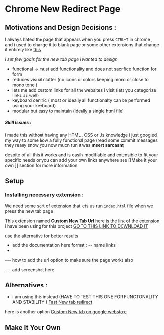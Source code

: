 # Chrome New Redirect  Page 

## Motivations and Design Decisions : 
I always hated the page that appears when you press ```CTRL+T``` in chrome , and i used to change it  to blank page or some other extensions that change it entirely like [this](https://chromewebstore.google.com/detail/momentum/laookkfknpbbblfpciffpaejjkokdgca)

_i set few goals for the new tab page i wanted to design_
- functional -> must add functionality and does not sacrifice function for form 
- reduces visual clutter (no icons or colors keeping mono or close to mono tone )
- lets me add custom links for all the websites i visit (lets you categorize links as well)
- keyboard centric ( most or ideally all  functionalty can be performed using your keyboard)
- modular but easy to maintain (ideally a single html file)





##### Skill Issues : 
i made this without having any HTML , CSS or Js knowledge 
i just googled  my way to some how a fully functional page (read some commit messages they really show you how much fun it was **insert sarcasm**)

despite of all this it works and is easily modifiable and extensible to fit your specific needs or you can add your own links anywhere  see [[Make it your own ]] section for more information 


## Setup
### Installing necessary extension : 
We need some sort of extension that lets us run ``index.html``  file when we press the new tab page 

This extension named **Custom New Tab Url**
here is the link of the extension i have been using for this project 
[GO TO THIS LINK TO DOWNLOAD IT](https://chromewebstore.google.com/detail/custom-new-tab-url/mmjbdbjnoablegbkcklggeknkfcjkjia)




 use the alternative for better results 
  - add the documentation here 
format : 
-- name 
[]()  links 
-
--- how to add the url option to make sure the page works also 

--- add screenshot here 

## Alternatives : 
- i am using this instead  (HAVE TO TEST THIS ONE FOR FUNCTONALITY AND STABILITY )
[Fast New tab redirect](https://chromewebstore.google.com/detail/ohnfdmfkceojnmepofncbddpdicdjcoi)


here is another  option 
[Custom New tab on google webstore](https://chromewebstore.google.com/detail/custom-new-tab/lfjnnkckddkopjfgmbcpdiolnmfobflj)



## Make It Your Own 